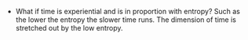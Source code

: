 - What if time is experiential and is in proportion with entropy? Such as the lower the entropy the slower time runs. The dimension of time is stretched out by the low entropy.